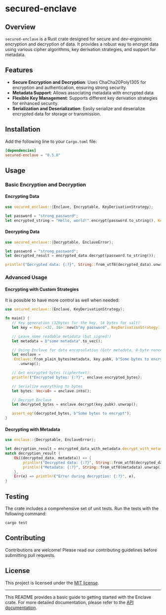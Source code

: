 # secured-enclave

## Overview

`secured-enclave` is a Rust crate designed for secure and dev-ergonomic encryption and decryption of data. It provides a robust way to encrypt data using various cipher algorithms, key derivation strategies, and support for metadata.

## Features

- **Secure Encryption and Decryption**: Uses ChaCha20Poly1305 for encryption and authentication, ensuring strong security.
- **Metadata Support**: Allows associating metadata with encrypted data.
- **Flexible Key Management**: Supports different key derivation strategies for enhanced security.
- **Serialization and Deserialization**: Easily serialize and deserialize encrypted data for storage or transmission.

## Installation

Add the following line to your `Cargo.toml` file:

```toml
[dependencies]
secured-enclave = "0.5.0"
```

## Usage

### Basic Encryption and Decryption

#### Encrypting Data

```rust
use secured_enclave::{Enclave, Encryptable, KeyDerivationStrategy};

let password = "strong_password";
let encrypted_string = "Hello, world!".encrypt(password.to_string(), KeyDerivationStrategy::default());
```

#### Decrypting Data

```rust
use secured_enclave::{Decryptable, EnclaveError};

let password = "strong_password";
let decrypted_result = encrypted_data.decrypt(password.to_string());

println!("Decrypted data: {:?}", String::from_utf8(decrypted_data).unwrap())
```

### Advanced Usage

#### Encrypting with Custom Strategies

It is possible to have more control as well when needed:

```rust
use secured_enclave::{Enclave, KeyDerivationStrategy};

fn main() {
   // Key generation (32bytes for the key, 16 bytes for salt)
   let key = Key::<32, 16>::new(b"my password", KeyDerivationStrategy::PBKDF2(900_000)); // 900K iterations

   // Leave some readable metadata (but signed!)
   let metadata = b"some metadata".to_vec();

   // Using Enclave for data encapsulation (&str metadata, 8-byte nonce)
   let enclave =
    Enclave::from_plain_bytes(metadata, key.pubk, b"Some bytes to encrypt".to_vec())
      .unwrap();

   // Get encrypted bytes (ciphertext)
   println!("Encrypted bytes: {:?}", enclave.encrypted_bytes);

   // Serialize everything to bytes
   let bytes: Vec<u8> = enclave.into();

   // Decrypt Enclave
   let decrypted_bytes = enclave.decrypt(key.pubk).unwrap();

   assert_eq!(decrypted_bytes, b"Some bytes to encrypt");
}
```

#### Decrypting with Metadata

```rust
use enclave::{Decryptable, EnclaveError};

let decryption_result = encrypted_data_with_metadata.decrypt_with_metadata::<Vec<u8>>(key);
match decryption_result {
    Ok((decrypted_data, metadata)) => {
        println!("Decrypted data: {:?}", String::from_utf8(decrypted_data).unwrap());
        println!("Metadata: {:?}", String::from_utf8(metadata).unwrap());
    },
    Err(e) => println!("Error during decryption: {:?}", e),
}
```

## Testing

The crate includes a comprehensive set of unit tests. Run the tests with the following command:

```shell
cargo test
```

## Contributing

Contributions are welcome! Please read our contributing guidelines before submitting pull requests.

## License

This project is licensed under the [MIT license](LICENSE).

---

This README provides a basic guide to getting started with the Enclave crate. For more detailed documentation, please refer to the [API documentation](https://docs.rs/secured-enclave/).
